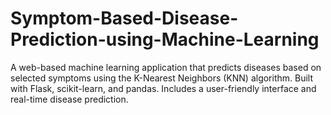 # Symptom-Based-Disease-Prediction-using-Machine-Learning
A web-based machine learning application that predicts diseases based on selected symptoms using the K-Nearest Neighbors (KNN) algorithm. Built with Flask, scikit-learn, and pandas. Includes a user-friendly interface and real-time disease prediction.

